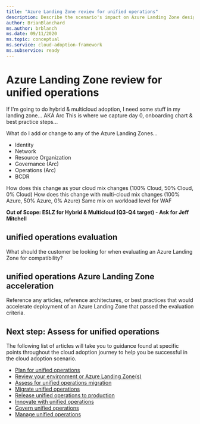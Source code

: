 ```yaml
---
title: "Azure Landing Zone review for unified operations"
description: Describe the scenario's impact on Azure Landing Zone design
author: BrianBlanchard
ms.author: brblanch
ms.date: 09/11/2020
ms.topic: conceptual
ms.service: cloud-adoption-framework
ms.subservice: ready
---
```


# Azure Landing Zone review for unified operations

If I'm going to do hybrid & multicloud adoption, I need some stuff in my landing zone... AKA Arc
This is where we capture day 0, onboarding chart & best practice steps...

What do I add or change to any of the Azure Landing Zones...
- Identity 
- Network
- Resource Organization
- Governance (Arc)
- Operations (Arc)
- BCDR

How does this change as your cloud mix changes (100% Cloud, 50% Cloud, 0% Cloud)
How does this change with multi-cloud mix changes (100% Azure, 50% Azure, 0% Azure)
Same mix on workload level for WAF

**Out of Scope: ESLZ for Hybrid & Multicloud (Q3-Q4 target) - Ask for Jeff Mitchell**

## unified operations evaluation

What should the customer be looking for when evaluating an Azure Landing Zone for compatibility?

## unified operations Azure Landing Zone acceleration

Reference any articles, reference architectures, or best practices that would accelerate deployment of an Azure Landing Zone that passed the evaluation criteria.

## Next step: Assess for unified operations

The following list of articles will take you to guidance found at specific points throughout the cloud adoption journey to help you be successful in the cloud adoption scenario.

- [Plan for unified operations](./plan.md)
- [Review your environment or Azure Landing Zone(s)](./ready.md)
- [Assess for unified operations migration](./migrate-assess.md)
- [Migrate unified operations](./migrate-deploy.md)
- [Release unified operations to production](./migrate-release.md)
- [Innovate with unified operations](./innovate.md)
- [Govern unified operations](./govern.md)
- [Manage unified operations](./manage.md)
